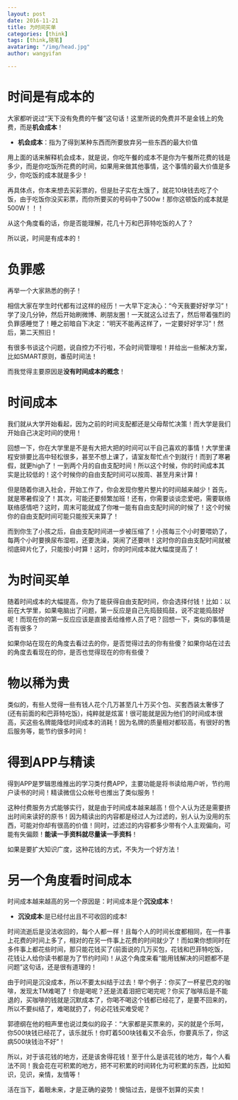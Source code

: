 ```yaml
---
layout: post
date: 2016-11-21
title: 为时间买单
categories: [think]
tags: [think,随笔]
avatarimg: "/img/head.jpg"
author: wangyifan

---
```


# 时间是有成本的

大家都听说过“天下没有免费的午餐”这句话！这里所说的免费并不是金钱上的免费，而是**机会成本**！

- **机会成本**：指为了得到某种东西而所要放弃另一些东西的最大价值

用上面的话来解释机会成本，就是说，你吃午餐的成本不是你为午餐所花费的钱是多少，而是你吃饭所花费的时间，如果用来做其他事情，这个事情的最大价值是多少，你吃饭的成本就是多少！

再具体点，你本来想去买彩票的，但是肚子实在太饿了，就花10块钱去吃了个饭，由于吃饭你没买彩票，而你所要买的号码中了500w！那你这顿饭的成本就是500W！！！

从这个角度看的话，你是否能理解，花几十万和巴菲特吃饭的人了？

所以说，时间是有成本的！

<!-- more -->

# 负罪感

再举一个大家熟悉的例子！

相信大家在学生时代都有过这样的经历！一大早下定决心：“今天我要好好学习”！学了没几分钟，然后开始刷微博、刷朋友圈！一天就这么过去了，然后带着强烈的负罪感睡觉了！睡之前暗自下决定：“明天不能再这样了，一定要好好学习”！然后，第二天照旧！

有很多书谈这个问题，说自控力不行啦，不会时间管理啦！并给出一些解决方案，比如SMART原则，番茄时间法！

而我觉得主要原因是**没有时间成本的概念**！

# 时间成本

我们就从大学开始看起，因为之前的时间支配都还是父母帮忙决策！而大学是我们开始自己决定时间的使用！

回想一下，你在大学里是不是有大把大把的时间可以干自己喜欢的事情！大学里课程安排要比高中轻松很多，甚至不想上课了，请室友帮忙点个到就行！而到了寒暑假，就更high了！一到两个月的自由支配时间！所以这个时候，你的时间成本其实是比较低的！这个时候你的自由支配时间可以按周、甚至月来计算！

但是随着你进入社会，开始工作了，你会发现你整片整片的时间越来越少！首先，就是寒暑假没了！其次，可能还要频繁加班！还有，你需要谈谈恋爱吧，需要联络联络感情吧？这时，周末可能就成了你唯一能有自由支配时间的时候了！这个时候你的自由支配时间可能只能按天来算了！

而到你生了小孩之后，自由支配时间进一步被压缩了！小孩每三个小时要喂奶了，每两个小时要换尿布湿啦，还要洗澡，哭闹了还要哄！这时你的自由支配时间就被彻底碎片化了，只能按小时算！这时，你的时间成本就大幅度提高了！

# 为时间买单

随着时间成本的大幅提高，你为了能获得自由支配时间，你会选择付钱！比如：以前在大学里，如果电脑出了问题，第一反应是自己先捣鼓捣鼓，说不定能捣鼓好呢！而现在你的第一反应应该是直接丢给维修人员了吧？回想一下，类似的事情是否有很多？

如果你站在现在的角度去看过去的你，是否觉得过去的你有些傻？如果你站在过去的角度去看现在的你，是否也觉得现在的你有些傻？

# 物以稀为贵

类似的，有些人觉得一些有钱人花个几万甚至几十万买个包、买套西装太奢侈了(还有前面的和巴菲特吃饭)，纯粹就是炫富！很可能就是因为他们的时间成本很高，买这些名牌能降低时间成本的消耗！因为名牌的质量相对都较高，有很好的售后服务等，能节约很多时间！

# 得到APP与精读

得到APP是罗辑思维推出的学习类付费APP，主要功能是将书读给用户听，节约用户读书的时间！精读微信公众帐号也推出了类似服务！

这种付费服务方式能够实行，就是由于时间成本越来越高！但个人认为还是需要挤出时间来读好的原书！因为精读出的内容都是经过人为过滤的，别人认为没用的东西，可能对你却有很高的价值！同时，过滤过的内容都多少带有个人主观偏向，可能有失偏颇！**能读一手资料就尽量读一手资料**！

如果是要扩大知识广度，这种花钱的方式，不失为一个好方法！

# 另一个角度看时间成本

时间成本越来越高的另一个原因是：时间成本是个**沉没成本**！

- **沉没成本**:是已经付出且不可收回的成本!

时间流逝后是没法收回的，每个人都一样！且每个人的时间长度都相同，在一件事上花费的时间上多了，相对的在另一件事上花费的时间就少了！而如果你想同时在多件事上都花些时间，那只能花钱买了(前面说的几万买包，花钱和巴菲特吃饭，花钱让人给你读书都是为了节约时间)！从这个角度来看“能用钱解决的问题都不是问题”这句话，还是很有道理的！

由于时间是沉没成本，所以不要太纠结于过去！举个例子：你买了一杯星巴克的咖啡，发现太TM难喝了！你是喝呢？还是流着泪把它喝完呢？你买了咖啡后是不能退的，买咖啡的钱就是沉默成本了，你喝不喝这个钱都已经花了，是要不回来的，所以不要纠结了，难喝就扔了，何必花钱买难受呢？

郭德纲在他的相声里也说过类似的段子：“大家都是买票来的，买的就是个乐呵，你500块钱已经花了，该乐就乐！你盯着500块钱看又不会乐，你要真乐了，你这病500块钱治不好”！

所以，对于该花钱的地方，还是该舍得花钱！至于什么是该花钱的地方，每个人看法不同！我会花在可积累的地方，把不可积累的时间转化为可积累的东西，比如知识，见识，亲情，友情等！

活在当下，着眼未来，才是正确的姿势！懊恼过去，是很不划算的买卖！
